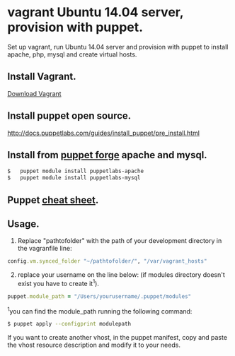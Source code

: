 # vagrant Ubuntu 14.04 server, provision with puppet. 
Set up vagrant, run Ubuntu 14.04 server and provision with puppet to install apache, php, mysql and create virtual hosts.

## Install Vagrant.

[Download Vagrant](https://www.vagrantup.com/downloads.html)

## Install puppet open source.

http://docs.puppetlabs.com/guides/install_puppet/pre_install.html

## Install from [puppet forge](https://forge.puppetlabs.com/) apache and mysql.
```bash
$	puppet module install puppetlabs-apache
$	puppet module install puppetlabs-mysql
```

## Puppet [cheat sheet](https://docs.puppetlabs.com/puppet_core_types_cheatsheet.pdf).

## Usage.

1.	Replace "pathtofolder" with the path of your development directory in the vagranfile line: 
```ruby
config.vm.synced_folder "~/pathtofolder/", "/var/vagrant_hosts" 
```

2.	replace your username on the line below: (if modules directory doesn't exist you have to create it<sup>1</sup>).
```ruby
puppet.module_path = "/Users/yourusername/.puppet/modules"
```

<sup>1</sup>you can find the module_path running the following command:
```bash
$ puppet apply --configprint modulepath
```
If you want to create another vhost, in the puppet manifest, copy and paste the vhost resource description and modify it to your needs.

